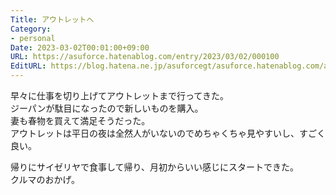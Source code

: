 ```yaml
---
Title: アウトレットへ
Category:
- personal
Date: 2023-03-02T00:01:00+09:00
URL: https://asuforce.hatenablog.com/entry/2023/03/02/000100
EditURL: https://blog.hatena.ne.jp/asuforcegt/asuforce.hatenablog.com/atom/entry/4207112889967856871
---
```


早々に仕事を切り上げてアウトレットまで行ってきた。  
ジーパンが駄目になったので新しいものを購入。  
妻も春物を買えて満足そうだった。  
アウトレットは平日の夜は全然人がいないのでめちゃくちゃ見やすいし、すごく良い。

帰りにサイゼリヤで食事して帰り、月初からいい感じにスタートできた。  
クルマのおかげ。
